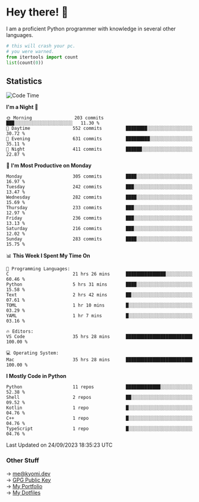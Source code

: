 # Hey there! 👋

I am a proficient Python programmer with knowledge in several other languages.

```py
# this will crash your pc.
# you were warned.
from itertools import count
list(count(0))
```

## Statistics
<!--START_SECTION:waka-->
![Code Time](http://img.shields.io/badge/Code%20Time-447%20hrs%206%20mins-blue)

**I'm a Night 🦉** 

```text
🌞 Morning                203 commits         ███░░░░░░░░░░░░░░░░░░░░░░   11.30 % 
🌆 Daytime                552 commits         ████████░░░░░░░░░░░░░░░░░   30.72 % 
🌃 Evening                631 commits         █████████░░░░░░░░░░░░░░░░   35.11 % 
🌙 Night                  411 commits         ██████░░░░░░░░░░░░░░░░░░░   22.87 % 
```
📅 **I'm Most Productive on Monday** 

```text
Monday                   305 commits         ████░░░░░░░░░░░░░░░░░░░░░   16.97 % 
Tuesday                  242 commits         ███░░░░░░░░░░░░░░░░░░░░░░   13.47 % 
Wednesday                282 commits         ████░░░░░░░░░░░░░░░░░░░░░   15.69 % 
Thursday                 233 commits         ███░░░░░░░░░░░░░░░░░░░░░░   12.97 % 
Friday                   236 commits         ███░░░░░░░░░░░░░░░░░░░░░░   13.13 % 
Saturday                 216 commits         ███░░░░░░░░░░░░░░░░░░░░░░   12.02 % 
Sunday                   283 commits         ████░░░░░░░░░░░░░░░░░░░░░   15.75 % 
```


📊 **This Week I Spent My Time On** 

```text
💬 Programming Languages: 
C                        21 hrs 26 mins      ███████████████░░░░░░░░░░   60.46 % 
Python                   5 hrs 31 mins       ████░░░░░░░░░░░░░░░░░░░░░   15.58 % 
Text                     2 hrs 42 mins       ██░░░░░░░░░░░░░░░░░░░░░░░   07.61 % 
TOML                     1 hr 10 mins        █░░░░░░░░░░░░░░░░░░░░░░░░   03.29 % 
YAML                     1 hr 7 mins         █░░░░░░░░░░░░░░░░░░░░░░░░   03.16 % 

🔥 Editors: 
VS Code                  35 hrs 28 mins      █████████████████████████   100.00 % 

💻 Operating System: 
Mac                      35 hrs 28 mins      █████████████████████████   100.00 % 
```

**I Mostly Code in Python** 

```text
Python                   11 repos            █████████████░░░░░░░░░░░░   52.38 % 
Shell                    2 repos             ██░░░░░░░░░░░░░░░░░░░░░░░   09.52 % 
Kotlin                   1 repo              █░░░░░░░░░░░░░░░░░░░░░░░░   04.76 % 
C++                      1 repo              █░░░░░░░░░░░░░░░░░░░░░░░░   04.76 % 
TypeScript               1 repo              █░░░░░░░░░░░░░░░░░░░░░░░░   04.76 % 
```




 Last Updated on 24/09/2023 18:35:23 UTC
<!--END_SECTION:waka-->

### Other Stuff

→ [me@kyomi.dev](mailto:me@kyomi.dev)\
→ [GPG Public Key](https://github.com/bitterteriyaki.gpg)\
→ [My Portfolio](https://kyomi.dev)\
→ [My Dotfiles](https://github.com/bitterteriyaki/dotfiles)
